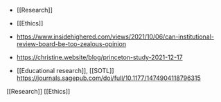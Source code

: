 - [[Research]]
- [[Ethics]]

- https://www.insidehighered.com/views/2021/10/06/can-institutional-review-board-be-too-zealous-opinion

- https://christine.website/blog/princeton-study-2021-12-17

- [[Educational research]], [[SOTL]] https://journals.sagepub.com/doi/full/10.1177/1474904118796315

[[Research]] [[Ethics]]
